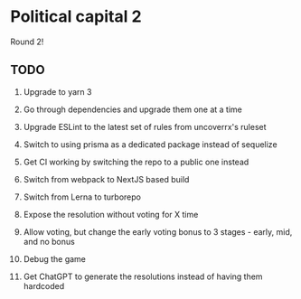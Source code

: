 # Political capital 2

Round 2!

## TODO

1. Upgrade to yarn 3
2. Go through dependencies and upgrade them one at a time
3. Upgrade ESLint to the latest set of rules from uncoverrx's ruleset
4. Switch to using prisma as a dedicated package instead of sequelize
5. Get CI working by switching the repo to a public one instead
6. Switch from webpack to NextJS based build
7. Switch from Lerna to turborepo

8. Expose the resolution without voting for X time
9. Allow voting, but change the early voting bonus to 3 stages - early, mid, and no bonus
10. Debug the game
11. Get ChatGPT to generate the resolutions instead of having them hardcoded
